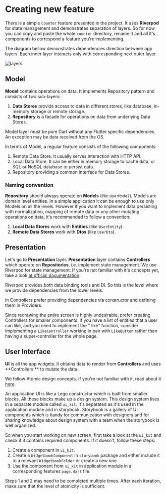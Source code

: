# Creating new feature

There is a simple `Counter` feature presented in the project. It uses **Riverpod** for state
management and demonstrates separation of layers. So for now you can copy and paste the
whole `counter` directory, rename it and all it's components to correspond a feature you're
implementing.

The diagram bellow demonstrates dependencies direction between app layers. Each inner layer
interacts only with corresponding next outer layer.

![layers](layers.png)

## Model

**Model** contains operations on data. It implements Repository pattern and consists of two
sub-layers:

1. **Data Stores** provide access to data in different stores, like database, in-memory storage or
   remote storage.
2. **Repository** is a facade for operations on data from underlying Data Stores.

Model layer must be pure Dart without any Flutter specific dependencies. An exception may be data
received from the OS.

In terms of Model, a regular feature consists of the following components:

1. Remote Data Store. It usually serves interaction with HTTP API.
2. Local Data Store. It can be either in memory storage to cache data, or SQL or NoSQL database to
   persist data.
3. Repository providing a common interface for Data Stores.

### Naming convention

**Repository** should always operate on **Models** (like `UserModel`). Models are domain level
entities.
In a simple application it can be enough to use only Models on all the levels.
However if you want to implement data persisting with normalization, mapping of remote data or any
other mutating
operations on data, it's recommended to follow a convention:

1. **Local Data Stores** work with **Entities** (like `UserEntity`).
2. **Remote Data Stores** work with **Dtos** (like `UserDto`).

## Presentation

Let's go to **Presentation** layer. **Presentation** layer contains **Controllers** which operate on
**Repositories**, i.e. implement state management. We use Riverpod for state management. If you're
not familiar with it's concepts yet, take a look [at official documentation](https://riverpod.dev/).

Riverpod provides both data binding tools and DI. So this is the level where we provide dependencies
from the lower levels.

In Controllers prefer providing dependencies via constructor and defining them in Providers.

Since redrawing the entire screen is highly undesirable, prefer creating Controllers for smaller
components: if you have a list of entities that a user can like, and you need to implement the "
like" function, consider implementing a `LikeController` working in pair with `LikeButton` rather
than having a super-controller for the whole page.

## User Interface

**UI** is all the app widgets. It obtains data to render from **Controllers** and uses **Controllers
** to mutate the data.

We follow Atomic design concepts. If you're not familiar with it, read about
it [here](https://bradfrost.com/blog/post/atomic-web-design/).

An application UI is like a Lego constructor which is built from smaller blocks. All these blocks
make up a design system. This design system lives in a separate module called `ui_kit`. It's
separated as it's used in the application module and in storybook. Storybook is a gallery of UI
components which is handy for communication with designers and for sharing knowledge about design
system with a team when the storybook is well organized.

So when you start working on new screen, first take a look at the `ui_kit` and check if it contains
required components. If it doesn't, follow these steps:

1. Create a component in `ui_kit`.
2. Create a `WidgetbookComponent` in `storybook` package and either include it to a
   relevant `WidgetbookFolder` or create a new one.
3. Use the component from `ui_kit` in application module in a corresponding features `page.dart`
   file.

Steps 1 and 2 may need to be completed multiple times. After each iteration, make sure that the
level of atomicity is sufficient.
